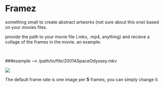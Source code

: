 # Framez
something small to create abstract artworks (not sure about this one) based on your movies files.

provide the path to your movie file (.mkv, .mp4, anything) and recieve a collage of the frames in the movie. an example:

<br />

###example
--> /path/to/file/2001ASpaceOdyssey.mkv

![](https://raw.githubusercontent.com/blackdead263/framez/master/2001_A_Space_Odyssey.jpg)

The default frame rate is one image per **5** frames, you can simply change it.
